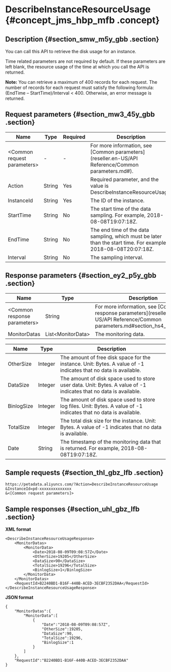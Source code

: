 # DescribeInstanceResourceUsage {#concept_jms_hbp_mfb .concept}

## Description {#section_smw_m5y_gbb .section}

You can call this API to retrieve the disk usage for an instance.

Time related parameters are not required by default. If these parameters are left blank, the resource usage of the time at which you call the API is returned.

**Note:** You can retrieve a maximum of 400 records for each request. The number of records for each request must satisfy the following formula: \(EndTime – StartTime\)/Interval < 400. Otherwise, an error message is returned.

## Request parameters {#section_mw3_45y_gbb .section}

|Name|Type|Required|Description|
|----|----|--------|-----------|
|<Common request parameters\>|-|-|For more information, see [Common parameters](reseller.en-US/API Reference/Common parameters.md#).|
|Action|String|Yes|Required parameter, and the value is DescribeInstanceResourceUsage.|
|InstanceId|String|Yes|The ID of the instance.|
|StartTime|String|No|The start time of the data sampling. For example, 2018-08-08T19:07:18Z.|
|EndTime|String|No|The end time of the data sampling, which must be later than the start time. For example, 2018-08-08T20:07:18Z.|
|Interval|String|No|The sampling interval.|

## Response parameters {#section_ey2_p5y_gbb .section}

|Name|Type|Description|
|----|----|-----------|
|<Common response parameters\>|String|For more information, see [Common response parameters](reseller.en-US/API Reference/Common parameters.md#section_hs4_m3y_gbb).|
|MonitorDatas|List<MonitorData\>|The monitoring data.|

|Name|Type|Description|
|----|----|-----------|
|OtherSize|Integer|The amount of free disk space for the instance. Unit: Bytes. A value of -1 indicates that no data is available.|
|DataSize|Integer|The amount of disk space used to store user data. Unit: Bytes. A value of -1 indicates that no data is available.|
|BinlogSize|Integer|The amount of disk space used to store log files. Unit: Bytes. A value of -1 indicates that no data is available.|
|TotalSize|Integer|The total disk size for the instance. Unit: Bytes. A value of -1 indicates that no data is available.|
|Date|String|The timestamp of the monitoring data that is returned. For example, 2018-08-08T19:07:18Z.|

## Sample requests {#section_thl_gbz_lfb .section}

```
https://petadata.aliyuncs.com/?Action=DescribeInstanceResourceUsage
&InstanceId=pd-xxxxxxxxxxxxxx
&<[Common request parameters]>
```

## Sample responses {#section_uhl_gbz_lfb .section}

**XML format**

```
<DescribeInstanceResourceUsageResponse>  
	<MonitorDatas>
		<MonitorData>
			<Date>2018-08-09T09:08:57Z</Date>
			<OtherSize>19205</OtherSize>
			<DataSize>90</DataSize>
			<TotalSize>19296</TotalSize>
			<BinlogSize>1</BinlogSize>
		</MonitorData>
	</MonitorDatas>
	<RequestId>B2240BD1-B16F-440B-ACED-3ECBF2352DAA</RequestId>
</DescribeInstanceResourceUsageResponse>
```

**JSON format**

```
{
    "MonitorDatas":{
        "MonitorData":[
            {
                "Date":"2018-08-09T09:08:57Z",
                "OtherSize":19205,
                "DataSize":90,
                "TotalSize":19296,
                "BinlogSize":1
            }
        ]
    },
    "RequestId":"B2240BD1-B16F-440B-ACED-3ECBF2352DAA"
}
```

